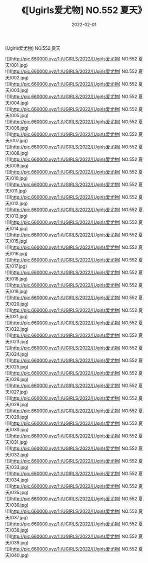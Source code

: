 ﻿---
layout: post
title:  《[Ugirls爱尤物] NO.552 夏天》
date:   2022-02-01
img: http://pic.660000.xyz/1:/UGIRLS/2022/[Ugirls爱尤物] NO.552 夏天/000.jpg
categories: [美女, 清纯, 唯美]
---

[Ugirls爱尤物] NO.552 夏天

 ![](http://pic.660000.xyz/1:/UGIRLS/2022/[Ugirls爱尤物] NO.552 夏天/001.jpg) <br>![](http://pic.660000.xyz/1:/UGIRLS/2022/[Ugirls爱尤物] NO.552 夏天/002.jpg) <br>![](http://pic.660000.xyz/1:/UGIRLS/2022/[Ugirls爱尤物] NO.552 夏天/003.jpg) <br>![](http://pic.660000.xyz/1:/UGIRLS/2022/[Ugirls爱尤物] NO.552 夏天/004.jpg) <br>![](http://pic.660000.xyz/1:/UGIRLS/2022/[Ugirls爱尤物] NO.552 夏天/005.jpg) <br>![](http://pic.660000.xyz/1:/UGIRLS/2022/[Ugirls爱尤物] NO.552 夏天/006.jpg) <br>![](http://pic.660000.xyz/1:/UGIRLS/2022/[Ugirls爱尤物] NO.552 夏天/007.jpg) <br>![](http://pic.660000.xyz/1:/UGIRLS/2022/[Ugirls爱尤物] NO.552 夏天/008.jpg) <br>![](http://pic.660000.xyz/1:/UGIRLS/2022/[Ugirls爱尤物] NO.552 夏天/009.jpg) <br>![](http://pic.660000.xyz/1:/UGIRLS/2022/[Ugirls爱尤物] NO.552 夏天/010.jpg) <br>![](http://pic.660000.xyz/1:/UGIRLS/2022/[Ugirls爱尤物] NO.552 夏天/011.jpg) <br>![](http://pic.660000.xyz/1:/UGIRLS/2022/[Ugirls爱尤物] NO.552 夏天/012.jpg) <br>![](http://pic.660000.xyz/1:/UGIRLS/2022/[Ugirls爱尤物] NO.552 夏天/013.jpg) <br>![](http://pic.660000.xyz/1:/UGIRLS/2022/[Ugirls爱尤物] NO.552 夏天/014.jpg) <br>![](http://pic.660000.xyz/1:/UGIRLS/2022/[Ugirls爱尤物] NO.552 夏天/015.jpg) <br>![](http://pic.660000.xyz/1:/UGIRLS/2022/[Ugirls爱尤物] NO.552 夏天/016.jpg) <br>![](http://pic.660000.xyz/1:/UGIRLS/2022/[Ugirls爱尤物] NO.552 夏天/017.jpg) <br>![](http://pic.660000.xyz/1:/UGIRLS/2022/[Ugirls爱尤物] NO.552 夏天/018.jpg) <br>![](http://pic.660000.xyz/1:/UGIRLS/2022/[Ugirls爱尤物] NO.552 夏天/019.jpg) <br>![](http://pic.660000.xyz/1:/UGIRLS/2022/[Ugirls爱尤物] NO.552 夏天/020.jpg) <br>![](http://pic.660000.xyz/1:/UGIRLS/2022/[Ugirls爱尤物] NO.552 夏天/021.jpg) <br>![](http://pic.660000.xyz/1:/UGIRLS/2022/[Ugirls爱尤物] NO.552 夏天/022.jpg) <br>![](http://pic.660000.xyz/1:/UGIRLS/2022/[Ugirls爱尤物] NO.552 夏天/023.jpg) <br>![](http://pic.660000.xyz/1:/UGIRLS/2022/[Ugirls爱尤物] NO.552 夏天/024.jpg) <br>![](http://pic.660000.xyz/1:/UGIRLS/2022/[Ugirls爱尤物] NO.552 夏天/025.jpg) <br>![](http://pic.660000.xyz/1:/UGIRLS/2022/[Ugirls爱尤物] NO.552 夏天/026.jpg) <br>![](http://pic.660000.xyz/1:/UGIRLS/2022/[Ugirls爱尤物] NO.552 夏天/027.jpg) <br>![](http://pic.660000.xyz/1:/UGIRLS/2022/[Ugirls爱尤物] NO.552 夏天/028.jpg) <br>![](http://pic.660000.xyz/1:/UGIRLS/2022/[Ugirls爱尤物] NO.552 夏天/029.jpg) <br>![](http://pic.660000.xyz/1:/UGIRLS/2022/[Ugirls爱尤物] NO.552 夏天/030.jpg) <br>![](http://pic.660000.xyz/1:/UGIRLS/2022/[Ugirls爱尤物] NO.552 夏天/031.jpg) <br>![](http://pic.660000.xyz/1:/UGIRLS/2022/[Ugirls爱尤物] NO.552 夏天/032.jpg) <br>![](http://pic.660000.xyz/1:/UGIRLS/2022/[Ugirls爱尤物] NO.552 夏天/033.jpg) <br>![](http://pic.660000.xyz/1:/UGIRLS/2022/[Ugirls爱尤物] NO.552 夏天/034.jpg) <br>![](http://pic.660000.xyz/1:/UGIRLS/2022/[Ugirls爱尤物] NO.552 夏天/035.jpg) <br>![](http://pic.660000.xyz/1:/UGIRLS/2022/[Ugirls爱尤物] NO.552 夏天/036.jpg) <br>![](http://pic.660000.xyz/1:/UGIRLS/2022/[Ugirls爱尤物] NO.552 夏天/037.jpg) <br>![](http://pic.660000.xyz/1:/UGIRLS/2022/[Ugirls爱尤物] NO.552 夏天/038.jpg) <br>![](http://pic.660000.xyz/1:/UGIRLS/2022/[Ugirls爱尤物] NO.552 夏天/039.jpg) <br>![](http://pic.660000.xyz/1:/UGIRLS/2022/[Ugirls爱尤物] NO.552 夏天/040.jpg) <br>